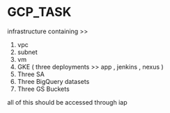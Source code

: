 # GCP_TASK

infrastructure containing >>

1) vpc
2) subnet
3) vm
4) GKE ( three deployments >> app , jenkins , nexus )
5) Three SA
6) Three BigQuery datasets
7) Three GS Buckets

all of this should be accessed through iap

